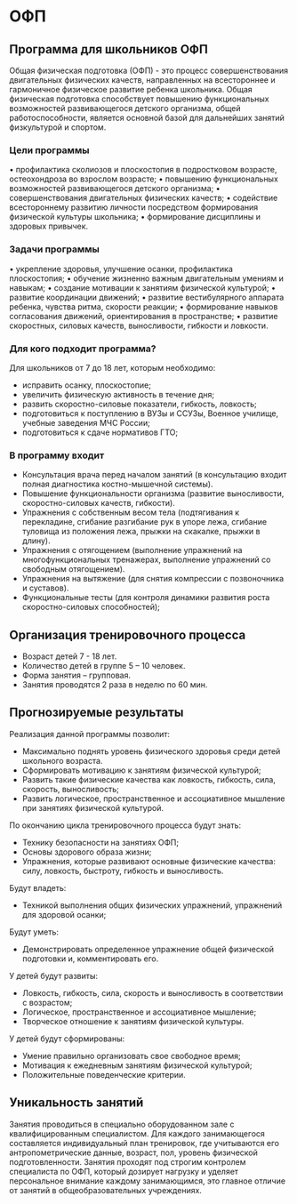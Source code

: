 # ОФП

## Программа для школьников ОФП

Общая физическая подготовка (ОФП) - это процесс совершенствования двигательных физических качеств, направленных на всестороннее и гармоничное физическое развитие ребенка школьника.
Общая физическая подготовка способствует повышению функциональных возможностей развивающегося детского организма, общей работоспособности, является основной базой для дальнейших занятий физкультурой и спортом. 

### Цели программы
•	профилактика сколиозов и плоскостопия в подростковом возрасте, остеохондроза во взрослом возрасте;
•	повышению функциональных возможностей развивающегося детского организма;
•	совершенствования двигательных физических качеств;
•	содействие всестороннему развитию личности посредством формирования физической культуры школьника;
•	формирование дисциплины и здоровых привычек.

### Задачи программы
•	укрепление здоровья, улучшение осанки, профилактика плоскостопия;
•	обучение жизненно важным двигательным умениям и навыкам;
•	создание мотивации к занятиям физической культурой;
•	развитие координации движений;
•	развитие вестибулярного аппарата ребенка, чувства ритма, скорости реакции;
•	формирование	навыков	согласования	движений,	ориентирования	в пространстве;
•	развитие	скоростных,	силовых	качеств,	выносливости,	гибкости	и ловкости.

### Для кого подходит программа?
Для школьников от 7 до 18 лет, которым необходимо:
- исправить осанку, плоскостопие;
- увеличить физическую активность в течение дня;
- развить скоростно-силовые показатели, гибкость, ловкость;
- подготовиться к поступлению в ВУЗы и ССУЗы, Военное училище, учебные заведения МЧС России;
- подготовиться к сдаче нормативов ГТО;

### В программу входит
* Консультация врача перед началом занятий (в консультацию входит полная диагностика костно-мышечной системы).
* Повышение функциональности организма (развитие выносливости, скоростно-силовых качеств, гибкости).
* Упражнения с собственным весом тела (подтягивания к перекладине, сгибание разгибание рук в упоре лежа, сгибание туловища из положения лежа, прыжки на скакалке, прыжки в длину).
* Упражнения с отягощением (выполнение упражнений на многофункциональных тренажерах, выполнение упражнений со свободным отягощением).
* Упражнения на вытяжение (для снятия компрессии с позвоночника и суставов).
* Функциональные тесты (для контроля динамики развития роста скоростно-силовых способностей);

## Организация тренировочного процесса
* Возраст детей 7 - 18 лет.
* Количество детей в группе 5 – 10 человек. 
* Форма занятия – групповая.
* Занятия проводятся 2 раза в неделю по 60 мин. 

## Прогнозируемые результаты
Реализация данной программы позволит:
* Максимально поднять уровень	физического	здоровья	среди детей школьного возраста.
* Сформировать мотивацию к занятиям физической культурой;
* Развить	такие	физические	качества	как	ловкость,	гибкость,	сила, скорость, выносливость;
* Развить логическое, пространственное и ассоциативное мышление при  занятиях физической культурой.

По окончанию цикла тренировочного процесса будут знать:
* Технику безопасности на занятиях ОФП;
* Основы здорового образа жизни;
* Упражнения, которые развивают основные физические качества: силу, ловкость, быстроту, гибкость и выносливость.

Будут владеть:
* Техникой выполнения общих физических упражнений, упражнений для здоровой осанки;

Будут уметь:
* Демонстрировать определенное упражнение общей физической подготовки и, комментировать его.

У детей будут развиты:
* Ловкость, гибкость, сила, скорость и выносливость в соответствии с возрастом;
* Логическое, пространственное и ассоциативное мышление;
* Творческое отношение к занятиям физической культуры.

У детей будут сформированы:
* Умение правильно организовать свое свободное время;
* Мотивация к ежедневным занятиям физической культурой;
* Положительные поведенческие критерии.

## Уникальность занятий
Занятия проводиться в специально оборудованном зале с квалифицированным специалистом. Для каждого занимающегося составляется индивидуальный план тренировок, где учитываются его антропометрические данные, возраст, пол, уровень физической подготовленности. Занятия проходят под строгим контролем специалиста по ОФП, который дозирует нагрузку и уделяет персональное внимание каждому занимающимся, это главное отличие от занятий в общеобразовательных учреждениях.
 

